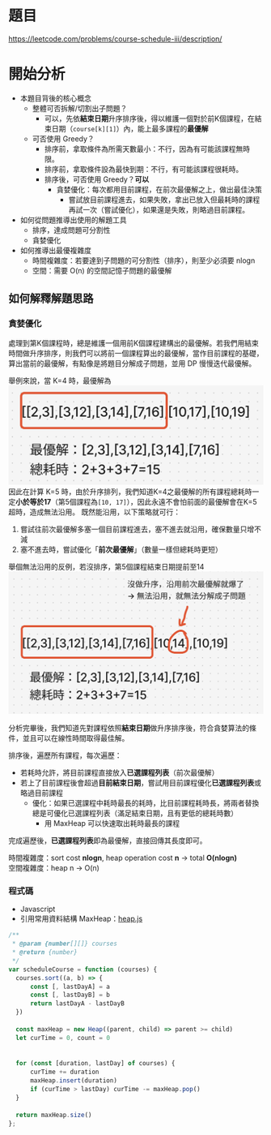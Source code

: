 # 題目
https://leetcode.com/problems/course-schedule-iii/description/

# 開始分析
- 本題目背後的核心概念
  - 整體可否拆解/切割出子問題？
    - 可以，先依**結束日期**升序排序後，得以維護一個對於前K個課程，在結束日期（`course[k][1]`）內，能上最多課程的**最優解**
  - 可否使用 Greedy？
    - 排序前，拿取條件為所需天數最小：不行，因為有可能該課程無時限。
    - 排序前，拿取條件設為最快到期：不行，有可能該課程很耗時。
    - 排序後，可否使用 Greedy？**可以**
      - 貪婪優化：每次都用目前課程，在前次最優解之上，做出最佳決策 
        - 嘗試放目前課程進去，如果失敗，拿出已放入但最耗時的課程再試一次（嘗試優化），如果還是失敗，則略過目前課程。
- 如何從問題推導出使用的解題工具
  - 排序，達成問題可分割性
  - 貪婪優化
- 如何推導出最優複雜度
  - 時間複雜度：若要達到子問題的可分割性（排序），則至少必須要 nlogn
  - 空間：需要 O(n) 的空間記憶子問題的最優解

## 如何解釋解題思路
### 貪婪優化

處理到第K個課程時，總是維護一個用前K個課程建構出的最優解。若我們用結束時間做升序排序，則我們可以將前一個課程算出的最優解，當作目前課程的基礎，算出當前的最優解，有點像是將題目分解成子問題，並用 DP 慢慢迭代最優解。

舉例來說，當 K=4 時，最優解為
![](./630-1.png)
因此在計算 K=5 時，由於升序排列，我們知道K=4之最優解的所有課程總耗時一定**小於等於17**（第5個課程為`[10, 17]`），因此永遠不會怕前面的最優解會在K=5超時，造成無法沿用。
既然能沿用，以下策略就可行：
1. 嘗試往前次最優解多塞一個目前課程進去，塞不進去就沿用，確保數量只增不減
2. 塞不進去時，嘗試優化「**前次最優解**」（數量一樣但總耗時更短）

舉個無法沿用的反例，若沒排序，第5個課程結束日期提前至14
![](./630-2.png)


分析完畢後，我們知道先對課程依照**結束日期**做升序排序後，符合貪婪算法的條件，並且可以在線性時間取得最佳解。

排序後，遍歷所有課程，每次遍歷：
- 若耗時允許，將目前課程直接放入**已選課程列表**（前次最優解）
- 若上了目前課程後會超過**目前結束日期**，嘗試用目前課程優化**已選課程列表**或略過目前課程
  - 優化：如果已選課程中耗時最長的耗時，比目前課程耗時長，將兩者替換總是可優化已選課程列表（滿足結束日期，且有更低的總耗時數）
    - 用 MaxHeap 可以快速取出耗時最長的課程

完成遍歷後，**已選課程列表**即為最優解，直接回傳其長度即可。


時間複雜度：sort cost **nlogn**, heap operation cost **n** -> total **O(nlogn)**  
空間複雜度：heap n -> O(n)

### 程式碼
- Javascript
- 引用常用資料結構 MaxHeap：[heap.js](/key-algorithms/heap.js)
```js
/**
 * @param {number[][]} courses
 * @return {number}
 */
var scheduleCourse = function (courses) {
  courses.sort((a, b) => {
      const [, lastDayA] = a
      const [, lastDayB] = b
      return lastDayA - lastDayB
  })

  const maxHeap = new Heap((parent, child) => parent >= child)
  let curTime = 0, count = 0
  

  for (const [duration, lastDay] of courses) {
      curTime += duration
      maxHeap.insert(duration)
      if (curTime > lastDay) curTime -= maxHeap.pop()
  }

  return maxHeap.size()
};
```
